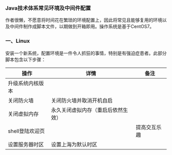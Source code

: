 ### Java技术体系常见环境及中间件配置

作者很懒，不愿意将时间花在繁琐的环境配置上，因此将常见且能够复用的环境以及中间件制作成脚本文件，以期做到开箱即用。操作系统是基于CentOS7。



### 一、Linux

安装一个新系统，配置环境是一件令人抓狂的事情，特别是有强迫症患者。此部分脚本包含以下步骤：

| 操作             | 详情                               | 备注         |
| ---------------- | ---------------------------------- | ------------ |
| 升级系统内核版本 |                                    |              |
| 关闭防火墙       | 关闭防火墙并取消开机自启           |              |
| 关闭虚拟内存     | 永久关闭虚拟内存（重启后依然生效） |              |
| shell登陆欢迎页  |                                    | 提高交互乐趣 |
| 设置服务器时区   | 设置上海为默认时区                 |              |


